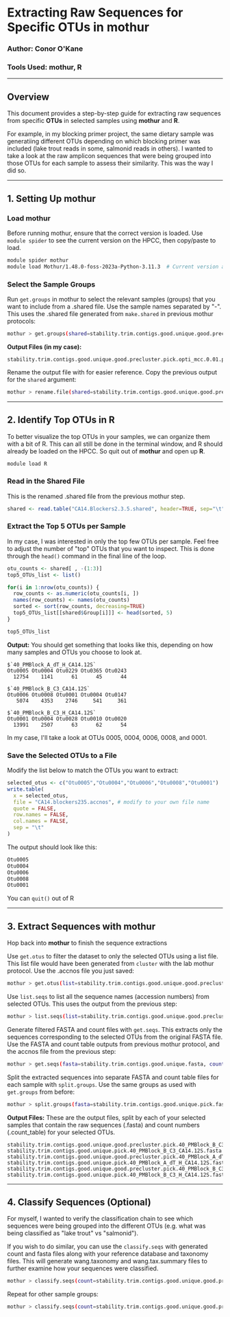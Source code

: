 # Extracting Raw Sequences for Specific OTUs in mothur  

### Author: Conor O'Kane  
### Tools Used: mothur, R  
---

## Overview  
This document provides a step-by-step guide for extracting raw sequences from specific **OTUs** in selected samples using **mothur** and **R**. 

For example, in my blocking primer project, the same dietary sample was generatiing different OTUs depending on which blocking primer was included (lake trout reads in some, salmonid reads in others). I wanted to take a look at the raw amplicon sequences that were being grouped into those OTUs for each sample to assess their similarity. This was the way I did so. 

---

## 1. Setting Up mothur
### Load mothur
Before running mothur, ensure that the correct version is loaded. Use `module spider` to see the current version on the HPCC, then copy/paste to load.
```bash
module spider mothur
module load Mothur/1.48.0-foss-2023a-Python-3.11.3  # Current version at the time of writing
```

### Select the Sample Groups
Run `get.groups` in mothur to select the relevant samples (groups) that you want to include from a .shared file. Use the sample names separated by "-". This uses the .shared file generated from `make.shared` in previous mothur protocols:
```bash
mothur > get.groups(shared=stability.trim.contigs.good.unique.good.precluster.pick.opti_mcc.shared, groups=40_PMBlock_B_C3_CA14.12S-40_PMBlock_A_dT_H_CA14.12S-40_PMBlock_B_C3_H_CA14.12S)
```
**Output Files (in my case):**
```
stability.trim.contigs.good.unique.good.precluster.pick.opti_mcc.0.01.pick.shared
```
Rename the output file with for easier reference. Copy the previous output for the `shared` argument:
```bash
mothur > rename.file(shared=stability.trim.contigs.good.unique.good.precluster.pick.opti_mcc.0.01.pick.shared, new=CA14.Blockers2.3.5.shared)
```

---

## 2. Identify Top OTUs in R

To better visualize the top OTUs in your samples, we can organize them with a bit of R. This can all still be done in the terminal window, and R should already be loaded on the HPCC. So quit out of **mothur** and open up **R**. 

```bash
module load R
```

### Read in the Shared File
This is the renamed .shared file from the previous mothur step.
```r
shared <- read.table("CA14.Blockers2.3.5.shared", header=TRUE, sep="\t", stringsAsFactors=FALSE)
```

### Extract the Top 5 OTUs per Sample
In my case, I was interested in only the top few OTUs per sample. Feel free to adjust the number of "top" OTUs that you want to inspect. This is done through the `head()` command in the final line of the loop. 
```r
otu_counts <- shared[ , -(1:3)]
top5_OTUs_list <- list()

for(i in 1:nrow(otu_counts)) {
  row_counts <- as.numeric(otu_counts[i, ])
  names(row_counts) <- names(otu_counts)
  sorted <- sort(row_counts, decreasing=TRUE)
  top5_OTUs_list[[shared$Group[i]]] <- head(sorted, 5)
}

top5_OTUs_list
```

**Output:**
You should get something that looks like this, depending on how many samples and OTUs you choose to look at. 
```
$`40_PMBlock_A_dT_H_CA14.12S`
Otu0005 Otu0004 Otu0229 Otu0365 Otu0243
  12754    1141      61      45      44

$`40_PMBlock_B_C3_CA14.12S`
Otu0006 Otu0008 Otu0001 Otu0004 Otu0147
   5074    4353    2746     541     361

$`40_PMBlock_B_C3_H_CA14.12S`
Otu0001 Otu0004 Otu0028 Otu0010 Otu0020 
  13991    2507      63      62      54 
```
In my case, I'll take a look at OTUs 0005, 0004, 0006, 0008, and 0001.

### Save the Selected OTUs to a File
Modify the list below to match the OTUs you want to extract:
```r
selected_otus <- c("Otu0005","Otu0004","Otu0006","Otu0008","Otu0001")
write.table(
  x = selected_otus,
  file = "CA14.blockers235.accnos", # modify to your own file name
  quote = FALSE,
  row.names = FALSE,
  col.names = FALSE,
  sep = "\t"
)
```
The output should look like this:
```bash
Otu0005
Otu0004
Otu0006
Otu0008
Otu0001
```
You can `quit()` out of R

---

## 3. Extract Sequences with mothur
Hop back into **mothur** to finish the sequence extractions


Use `get.otus` to filter the dataset to only the selected OTUs using a list file. This list file would have been generated from `cluster` with the lab mothur protocol. Use the .accnos file you just saved:

```bash
mothur > get.otus(list=stability.trim.contigs.good.unique.good.precluster.pick.opti_mcc.list, accnos=CA14.blockers235.accnos)
```

Use `list.seqs` to list all the sequence names (accession numbers) from selected OTUs. This uses the output from the previous step:

```bash
mothur > list.seqs(list=stability.trim.contigs.good.unique.good.precluster.pick.opti_mcc.0.01.pick.list)
```
Generate filtered FASTA and count files with `get.seqs`. This extracts only the sequences corresponding to the selected OTUs from the original FASTA file. Use the FASTA and count table outputs from previous mothur protocol, and the accnos file from the previous step:

```bash
mothur > get.seqs(fasta=stability.trim.contigs.good.unique.fasta, count=stability.trim.contigs.good.unique.good.precluster.count_table, accnos=stability.trim.contigs.good.unique.good.precluster.pick.opti_mcc.0.01.pick.accnos)
```

Split the extracted sequences into separate FASTA and count table files for each sample with `split.groups`. Use the same groups as used with `get.groups` from before:
```bash
mothur > split.groups(fasta=stability.trim.contigs.good.unique.pick.fasta, count=stability.trim.contigs.good.unique.good.precluster.pick.count_table, groups=40_PMBlock_B_C3_CA14.12S-40_PMBlock_A_dT_H_CA14.12S-40_PMBlock_B_C3_H_CA14.12S)
```
**Output Files:**
These are the output files, split by each of your selected samples that contain the raw sequences (.fasta) and count numbers (.count_table) for your selected OTUs. 
```
stability.trim.contigs.good.unique.good.precluster.pick.40_PMBlock_B_C3_CA14.12S.count_table
stability.trim.contigs.good.unique.pick.40_PMBlock_B_C3_CA14.12S.fasta
stability.trim.contigs.good.unique.good.precluster.pick.40_PMBlock_A_dT_H_CA14.12S.count_table
stability.trim.contigs.good.unique.pick.40_PMBlock_A_dT_H_CA14.12S.fasta
stability.trim.contigs.good.unique.good.precluster.pick.40_PMBlock_B_C3_H_CA14.12S.count_table
stability.trim.contigs.good.unique.pick.40_PMBlock_B_C3_H_CA14.12S.fasta
```

---

## 4. Classify Sequences (Optional)
For myself, I wanted to verify the classification chain to see which sequences were being grouped into the different OTUs (e.g. what was being classified as "lake trout" vs "salmonid").

If you wish to do similar, you can use the `classify.seqs` with generated count and fasta files along with your reference database and taxonomy files. This will generate wang.taxonomy and wang.tax.summary files to further examine how your sequences were classified.
```bash
mothur > classify.seqs(count=stability.trim.contigs.good.unique.good.precluster.pick.40_PMBlock_B_C3_CA14.12S.count_table, fasta=stability.trim.contigs.good.unique.pick.40_PMBlock_B_C3_CA14.12S.fasta, reference=FishOnly_12S_align_JK_noprimers_091922.fas, taxonomy=FishOnly_12S_rDNA_taxonomy_091922.txt, cutoff=80)
```
Repeat for other sample groups:
```bash
mothur > classify.seqs(count=stability.trim.contigs.good.unique.good.precluster.pick.40_PMBlock_A_dT_H_CA14.12S.count_table, fasta=stability.trim.contigs.good.unique.pick.40_PMBlock_A_dT_H_CA14.12S.fasta, reference=FishOnly_12S_align_JK_noprimers_091922.fas, taxonomy=FishOnly_12S_rDNA_taxonomy_091922.txt, cutoff=80)
```

